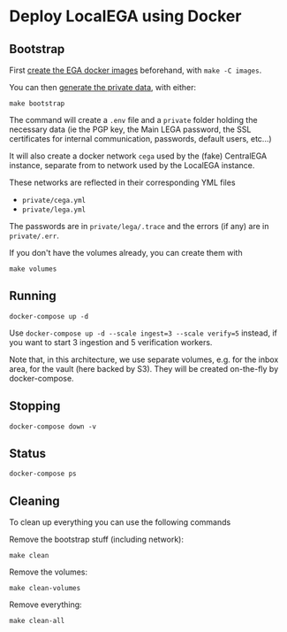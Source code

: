 # Deploy LocalEGA using Docker

## Bootstrap

First [create the EGA docker images](images) beforehand, with `make -C images`.

You can then [generate the private data](bootstrap), with either:

	make bootstrap

The command will create a `.env` file and a `private` folder holding
the necessary data (ie the PGP key, the Main LEGA password, the SSL
certificates for internal communication, passwords, default users,
etc...)

It will also create a docker network `cega` used by the (fake) CentralEGA instance,
separate from to network used by the LocalEGA instance.

These networks are reflected in their corresponding YML files
* `private/cega.yml`
* `private/lega.yml`

The passwords are in `private/lega/.trace` and the errors (if any) are in `private/.err`.

If you don't have the volumes already, you can create them with

    make volumes


## Running

	docker-compose up -d

Use `docker-compose up -d --scale ingest=3 --scale verify=5` instead,
if you want to start 3 ingestion and 5 verification workers.

Note that, in this architecture, we use separate volumes, e.g. for
the inbox area, for the vault (here backed by S3). They
will be created on-the-fly by docker-compose.

## Stopping

	docker-compose down -v

## Status

	docker-compose ps

## Cleaning

To clean up everything you can use the following commands

Remove the bootstrap stuff (including network):

    make clean

Remove the volumes:

    make clean-volumes

Remove everything:

    make clean-all
